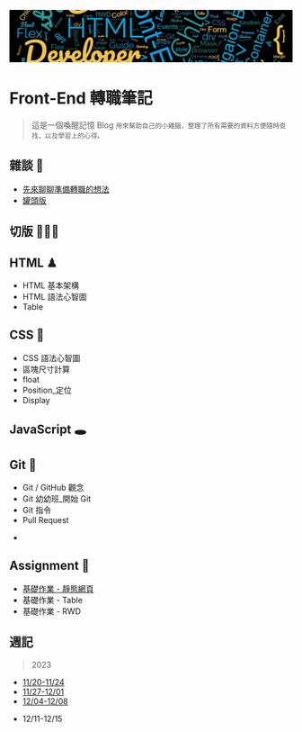 ![image](https://github.com/ChloeTseng064/ChloeTseng064/blob/main/githubbanner.jpg)  

Front-End 轉職筆記 
===

> 這是一個喚醒記憶 Blog
<small> 用來幫助自己的小雞腦，整理了所有需要的資料方便隨時查找，以及學習上的心得。</small>

雜談 💬
---
- [先來聊聊準備轉職的想法](https://github.com/ChloeTseng064/F2E_studynotes/blob/main/folder/about%20change%20roles.md)
- [罐頭版](folder/can.md)

切版 👩🏻‍💻
---

HTML ♟
---
* HTML 基本架構  
* HTML 語法心智圖  
* Table


CSS 🎨
---
* CSS 語法心智圖
* 區塊尺寸計算
* float
* Position_定位
* Display

JavaScript 🕳️
---

Git :memo:
---
* Git / GitHub 觀念
* Git 幼幼班_開始 Git
* Git 指令
* Pull Request
- 

Assignment 💯
---
* [基礎作業 - 靜態網頁](https://github.com/ChloeTseng064/F2E_studynotes/blob/main/folder/homework_lesson3.md)
* 基礎作業 - Table
* 基礎作業 - RWD

週記
---
> 2023
- [11/20-11/24](folder/wastebook/11.20-11.24.md)
- [11/27-12/01](folder/wastebook/11.27-12.01.md)
- [12/04-12/08](folder/wastebook/12.04-12.08.md)
* 12/11-12/15

